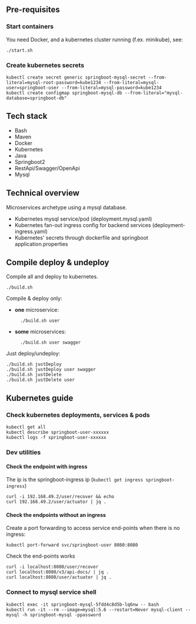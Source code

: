 ## Pre-requisites

### Start containers
You need Docker, and a kubernetes cluster running (f.ex. minikube), see:

```shell
./start.sh
```

### Create kubernetes secrets

```shell
kubectl create secret generic springboot-mysql-secret --from-literal=mysql-root-password=kube1234 --from-literal=mysql-user=springboot-user --from-literal=mysql-password=kube1234
kubectl create configmap springboot-mysql-db --from-literal="mysql-database=springboot-db"
```
## Tech stack

- Bash
- Maven
- Docker
- Kubernetes
- Java
- Springboot2
- RestApi/Swagger/OpenApi
- Mysql

## Technical overview

Microservices archetype using a mysql database.

- Kubernetes mysql service/pod (deployment.mysql.yaml)
- Kubernetes fan-out ingress config for backend services (deployment-ingress.yaml)
- Kubernetes' secrets through dockerfile and springboot application.properties

## Compile deploy & undeploy

Compile all and deploy to kubernetes.

    ./build.sh

Compile & deploy only:
- **one** microservice:
  
        ./build.sh user

- **some** microservices:

        ./build.sh user swagger

Just deploy/undeploy:

    ./build.sh justDeploy
    ./build.sh justDeploy user swagger
    ./build.sh justDelete
    ./build.sh justDelete user

## Kubernetes guide

### Check kubernetes deployments, services & pods

```shell
kubectl get all
kubectl describe springboot-user-xxxxxx
kubectl logs -f springboot-user-xxxxxx
```


### Dev utilities

#### Check the endpoint with ingress

The ip is the springboot-ingress ip (`kubectl get ingress springboot-ingress`)

    curl -i 192.168.49.2/user/recover && echo
    curl 192.168.49.2/user/actuator | jq .

#### Check the endpoints without an ingress

Create a port forwarding to access service end-points when there is no ingress:

    kubectl port-forward svc/springboot-user 8080:8080

Check the end-points works

    curl -i localhost:8080/user/recover
    curl localhost:8080/v3/api-docs/ | jq .
    curl localhost:8080/user/actuator | jq .




### Connect to mysql service shell

```shell
kubectl exec -it springboot-mysql-5fdd4c8d5b-lq6nw -- bash
kubectl run -it --rm --image=mysql:5.6 --restart=Never mysql-client -- mysql -h springboot-mysql -ppassword
```
